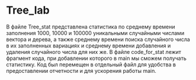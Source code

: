 # Tree_lab
В файле Tree_stat представлена статистика по среднему времени заполнения 1000, 10000 и 100000 уникальными случайными числами вектора и дерева, а также среднему времени поиска случайного числа в их заполненных вариациях и среднему времени добавления и удаления случайного числа для них же.
В файле code_for_stat лежит фрагмент кода, при добавлении которого в main мы сможем получать статистику. Код был перемещен в отдельный файл для удобства в предоставлении отчетности и для ускорения работы main.
